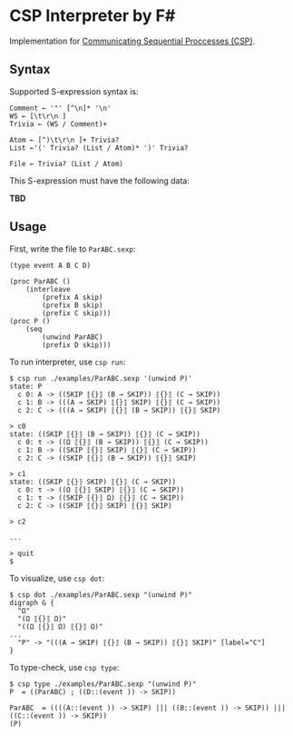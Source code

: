 CSP Interpreter by F#
=====================

Implementation for [Communicating Sequential Proccesses (CSP)](https://ja.wikipedia.org/wiki/Communicating_Sequential_Processes).


Syntax
------

Supported S-expression syntax is:

```peg
Comment ← '"' [^\n]* '\n'
WS ← [\t\r\n ]
Trivia ← (WS / Comment)+

Atom ← [^)\t\r\n ]+ Trivia?
List ←'(' Trivia? (List / Atom)* ')' Trivia?

File ← Trivia? (List / Atom)
```

This S-expression must have the following data:

**TBD**


Usage
-----

First, write the file to `ParABC.sexp`:

```sexp
(type event A B C D)

(proc ParABC () 
    (interleave
        (prefix A skip)
        (prefix B skip)
        (prefix C skip)))
(proc P ()
    (seq
        (unwind ParABC)
        (prefix D skip)))
```

To run interpreter, use `csp run`:

```console
$ csp run ./examples/ParABC.sexp '(unwind P)'
state: P
  c 0: A -> ((SKIP ⟦{}⟧ (B → SKIP)) ⟦{}⟧ (C → SKIP))
  c 1: B -> (((A → SKIP) ⟦{}⟧ SKIP) ⟦{}⟧ (C → SKIP))
  c 2: C -> (((A → SKIP) ⟦{}⟧ (B → SKIP)) ⟦{}⟧ SKIP)

> c0
state: ((SKIP ⟦{}⟧ (B → SKIP)) ⟦{}⟧ (C → SKIP))
  c 0: τ -> ((Ω ⟦{}⟧ (B → SKIP)) ⟦{}⟧ (C → SKIP))
  c 1: B -> ((SKIP ⟦{}⟧ SKIP) ⟦{}⟧ (C → SKIP))
  c 2: C -> ((SKIP ⟦{}⟧ (B → SKIP)) ⟦{}⟧ SKIP)

> c1
state: ((SKIP ⟦{}⟧ SKIP) ⟦{}⟧ (C → SKIP))
  c 0: τ -> ((Ω ⟦{}⟧ SKIP) ⟦{}⟧ (C → SKIP))
  c 1: τ -> ((SKIP ⟦{}⟧ Ω) ⟦{}⟧ (C → SKIP))
  c 2: C -> ((SKIP ⟦{}⟧ SKIP) ⟦{}⟧ SKIP)

> c2

...

> quit
$
```

To visualize, use `csp dot`:

```console
$ csp dot ./examples/ParABC.sexp "(unwind P)"
digraph G {
  "Ω"
  "(Ω ⟦{}⟧ Ω)"
  "((Ω ⟦{}⟧ Ω) ⟦{}⟧ Ω)"
...
  "P" -> "(((A → SKIP) ⟦{}⟧ (B → SKIP)) ⟦{}⟧ SKIP)" [label="C"]
}
```

To type-check, use `csp type`:

```console
$ csp type ./examples/ParABC.sexp "(unwind P)"
P  = ((ParABC) ; ((D::(event )) -> SKIP))

ParABC  = ((((A::(event )) -> SKIP) ||| ((B::(event )) -> SKIP)) ||| ((C::(event )) -> SKIP))
(P)
```
